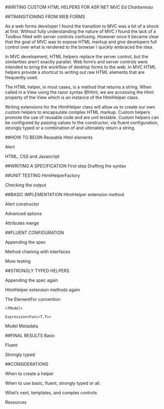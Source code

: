 #WRITING CUSTOM HTML HELPERS FOR ASP.NET MVC 
*Ed Charbeneau*

##TRANSITIONING FROM WEB FORMS

As a web forms developer I found the transition to MVC was a bit of a shock at first. Without fully understanding the nature of MVC I found the lack of a Toolbox filled with server controls confusing. However once it became clear that the goal of MVC was to expose HTML markup and give developers full control over what is rendered to the browser I quickly embraced the idea.

In MVC development, HTML helpers replace the server control, but the similarities aren’t exactly parallel. Web form’s and server controls were intended to bring the workflow of desktop forms to the web. In MVC HTML helpers provide a shortcut to writing out raw HTML elements that are frequently used.

The HTML helper, in most cases, is a method that returns a string. When called in a View using the razor syntax @Html, we are accessing the Html property of the View which is an instance of the HtmlHelper class.

Writing extensions for the HtmlHelper class will allow us to create our own custom helpers to encapsulate complex HTML markup. Custom helpers promote the use of reusable code and are unit testable. Custom helpers can be configured by passing values to the constructor, via fluent configuration, strongly typed or a combination of and ultimately return a string. 

##HOW TO BEGIN
Reusable Html elements

Alert

HTML, CSS and Javascript
 
##WRITING A SPECIFICATION
First step
Drafting the syntax

##UNIT TESTING
HtmlHelperFactory

Checking the output

##BASIC IMPLEMENTATION
HtmlHelper extension method

Alert constructor

Advanced options

Attributes merge

##FLUENT CONFIGURATION

Appending the spec

Method chaining with interfaces

More testing

##STRONGLY TYPED HELPERS

Appending the spec again

HtmlHelper extension methods again

The ElementFor convention

`<TModel>`

`Expression<Func<T,T>>`

Model Metadata

##FINAL RESULTS
Basic

Fluent

Strongly typed

##CONSIDERATIONS

When to create a helper

When to use basic, fluent, strongly typed or all.

What’s next, templates, and complex controls

Resources